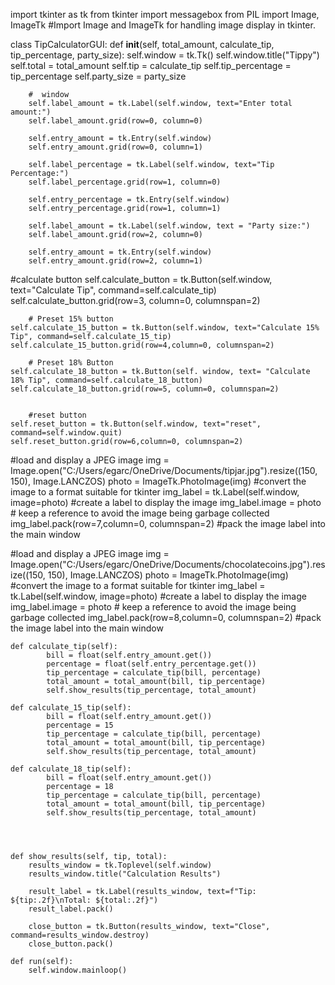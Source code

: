 
import tkinter as tk
from tkinter import messagebox
from PIL import Image, ImageTk #Import Image and ImageTk for handling image display in tkinter.

class TipCalculatorGUI:
    def __init__(self, total_amount, calculate_tip, tip_percentage, party_size):
        self.window = tk.Tk()
        self.window.title("Tippy")
        self.total = total_amount
        self.tip = calculate_tip
        self.tip_percentage = tip_percentage
        self.party_size = party_size
        
        #  window
        self.label_amount = tk.Label(self.window, text="Enter total amount:")
        self.label_amount.grid(row=0, column=0)

        self.entry_amount = tk.Entry(self.window)
        self.entry_amount.grid(row=0, column=1)

        self.label_percentage = tk.Label(self.window, text="Tip Percentage:")
        self.label_percentage.grid(row=1, column=0)

        self.entry_percentage = tk.Entry(self.window)
        self.entry_percentage.grid(row=1, column=1)

        self.label_amount = tk.Label(self.window, text = "Party size:")
        self.label_amount.grid(row=2, column=0)

        self.entry_amount = tk.Entry(self.window)
        self.entry_amount.grid(row=2, column=1)





#calculate button
    self.calculate_button = tk.Button(self.window, text="Calculate Tip", command=self.calculate_tip)
    self.calculate_button.grid(row=3, column=0, columnspan=2)

        # Preset 15% button
    self.calculate_15_button = tk.Button(self.window, text="Calculate 15% Tip", command=self.calculate_15_tip)
    self.calculate_15_button.grid(row=4,column=0, columnspan=2)

        # Preset 18% Button
    self.calculate_18_button = tk.Button(self. window, text= "Calculate 18% Tip", command=self.calculate_18_button)
    self.calculate_18_button.grid(row=5, column=0, columnspan=2)


        #reset button
    self.reset_button = tk.Button(self.window, text="reset", command=self.window.quit)
    self.reset_button.grid(row=6,column=0, columnspan=2)

  #load and display a JPEG image
    img = Image.open("C:/Users/egarc/OneDrive/Documents/tipjar.jpg").resize((150, 150), Image.LANCZOS)
    photo = ImageTk.PhotoImage(img) #convert the image to a format suitable for tkinter
    img_label = tk.Label(self.window, image=photo) #create a label to display the image
    img_label.image = photo # keep a reference to avoid the image being garbage collected
    img_label.pack(row=7,column=0, columnspan=2) #pack the image label into the main window

#load and display a JPEG image
    img = Image.open("C:/Users/egarc/OneDrive/Documents/chocolatecoins.jpg").resize((150, 150), Image.LANCZOS)
    photo = ImageTk.PhotoImage(img) #convert the image to a format suitable for tkinter
    img_label = tk.Label(self.window, image=photo) #create a label to display the image
    img_label.image = photo # keep a reference to avoid the image being garbage collected
    img_label.pack(row=8,column=0, columnspan=2) #pack the image label into the main window
  
    def calculate_tip(self):
            bill = float(self.entry_amount.get())
            percentage = float(self.entry_percentage.get())
            tip_percentage = calculate_tip(bill, percentage)
            total_amount = total_amount(bill, tip_percentage)
            self.show_results(tip_percentage, total_amount)

    def calculate_15_tip(self):
            bill = float(self.entry_amount.get())
            percentage = 15
            tip_percentage = calculate_tip(bill, percentage)
            total_amount = total_amount(bill, tip_percentage)
            self.show_results(tip_percentage, total_amount)

    def calculate_18_tip(self):
            bill = float(self.entry_amount.get())
            percentage = 18
            tip_percentage = calculate_tip(bill, percentage)
            total_amount = total_amount(bill, tip_percentage)
            self.show_results(tip_percentage, total_amount)
         



    def show_results(self, tip, total):
        results_window = tk.Toplevel(self.window)
        results_window.title("Calculation Results")

        result_label = tk.Label(results_window, text=f"Tip: ${tip:.2f}\nTotal: ${total:.2f}")
        result_label.pack()

        close_button = tk.Button(results_window, text="Close", command=results_window.destroy)
        close_button.pack()

    def run(self):
        self.window.mainloop()
